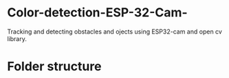 # Color-detection-ESP-32-Cam-
Tracking and detecting obstacles and ojects using ESP32-cam and open cv library.
# Folder structure 
